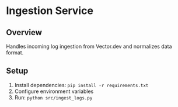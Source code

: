 # Ingestion Service

## Overview
Handles incoming log ingestion from Vector.dev and normalizes data format.

## Setup
1. Install dependencies: `pip install -r requirements.txt`
2. Configure environment variables
3. Run: `python src/ingest_logs.py` 